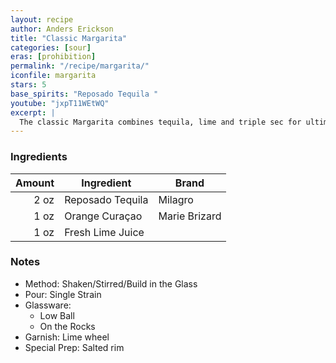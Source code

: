 ```yaml
---
layout: recipe
author: Anders Erickson
title: "Classic Margarita"
categories: [sour]
eras: [prohibition]
permalink: "/recipe/margarita/"
iconfile: margarita
stars: 5
base_spirits: "Reposado Tequila "
youtube: "jxpT11WEtWQ"
excerpt: |
  The classic Margarita combines tequila, lime and triple sec for ultimate refreshment. This tried-and-true recipe ensures a great, easy cocktail every time.
---
```


### Ingredients

| Amount | Ingredient       | Brand         |
| -----: | ---------------- | ------------- |
|   2 oz | Reposado Tequila | Milagro       |
|   1 oz | Orange Curaçao   | Marie Brizard |
|   1 oz | Fresh Lime Juice |

### Notes

- Method: Shaken/Stirred/Build in the Glass
- Pour: Single Strain
- Glassware:
  - Low Ball
  - On the Rocks
- Garnish: Lime wheel
- Special Prep: Salted rim
